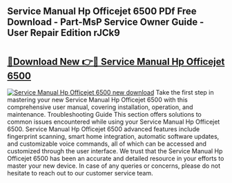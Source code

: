 ## Service Manual Hp Officejet 6500 PDf Free Download - Part-MsP Service Owner Guide - User Repair Edition rJCk9

# <h2><a href="http://bc57965.oget.top/?id=Service+Manual+Hp+Officejet+6500">🔗Download New 👉🔴 Service Manual Hp Officejet 6500</a></h2>

[![Service Manual Hp Officejet 6500 new download](https://i.imgur.com/5g1atiW.png)](http://bc57965.oget.top/?id=Service+Manual+Hp+Officejet+6500)
Take the first step in mastering your new Service Manual Hp Officejet 6500 with this comprehensive user manual, covering installation, operation, and maintenance. Troubleshooting Guide This section offers solutions to common issues encountered while using your Service Manual Hp Officejet 6500. Service Manual Hp Officejet 6500 advanced features include fingerprint scanning, smart home integration, automatic software updates, and customizable voice commands, all of which can be accessed and customized through the user interface. We trust that the Service Manual Hp Officejet 6500 has been an accurate and detailed resource in your efforts to master your new device. In case of any queries or concerns, please do not hesitate to reach out to our customer service team.
